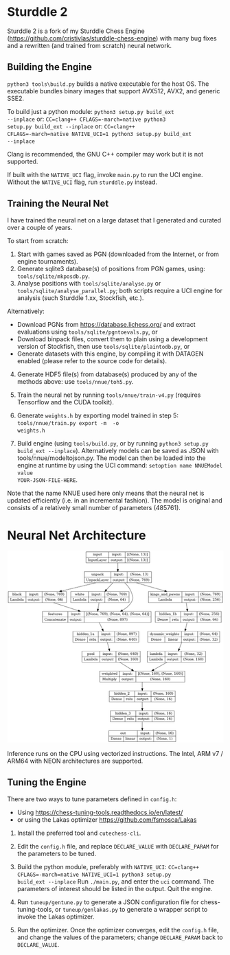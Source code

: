 # Sturddle 2

Sturddle 2 is a fork of my Sturddle Chess Engine (https://github.com/cristivlas/sturddle-chess-engine)
with many bug fixes and a rewritten (and trained from scratch) neural network.

## Building the Engine
<code>python3 tools\build.py</code> builds a native executable for the host OS. The executable
bundles binary images that support AVX512, AVX2, and generic SSE2.

To build just a python module:
<code>python3 setup.py build_ext --inplace</code>
or:
<code>CC=clang++ CFLAGS=-march=native python3 setup.py build_ext --inplace</code>
or:
<code>CC=clang++ CFLAGS=-march=native NATIVE_UCI=1 python3 setup.py build_ext --inplace</code>

Clang is recommended, the GNU C++ compiler may work but it is not supported.

If built with the `NATIVE_UCI` flag, invoke `main.py` to run the UCI engine.
Without the `NATIVE_UCI` flag, run `sturddle.py` instead.

## Training the Neural Net
I have trained the neural net on a large dataset that I generated and curated over a couple of years.

To start from scratch:

1) Start with games saved as PGN (downloaded from the Internet, or from engine tournaments).
2) Generate sqlite3 database(s) of positions from PGN games, using: `tools/sqlite/mkposdb.py`.
3) Analyse positions with `tools/sqlite/analyse.py` or `tools/sqlite/analyse_parallel.py`; both
scripts require a UCI engine for analysis (such Sturddle 1.xx, Stockfish, etc.).

Alternatively:
- Download PGNs from https://database.lichess.org/ and extract
evaluations using `tools/sqlite/pgntoevals.py`, or
- Download binpack files, convert them to plain using a development version
of Stockfish, then use `tools/sqlite/plaintodb.py`, or
- Generate datasets with this engine, by compiling it with DATAGEN enabled (please refer to the source code for details).

4) Generate HDF5 file(s) from database(s) produced by any of the methods above: use `tools/nnue/toh5.py`.

5) Train the neural net by running `tools/nnue/train-v4.py` (requires Tensorflow and the CUDA toolkit).
6) Generate `weights.h` by exporting model trained in step 5:
<code>tools/nnue/train.py export -m <path-to-model> -o weights.h</code>
7) Build engine (using `tools/build.py`, or by running <code>python3 setup.py build\_ext --inplace</code>).
Alternatively models can be saved as JSON with tools/nnue/modeltojson.py. The model can then be
loaded into the engine at runtime by using the UCI command:
<code>setoption name NNUEModel value YOUR-JSON-FILE-HERE</code>.

Note that the name NNUE used here only means that the neural net is updated efficiently (i.e. in an
incremental fashion). The model is original and consists of a relatively small number of parameters (485761).

# Neural Net Architecture
![plot](./model.png)

Inference runs on the CPU using vectorized instructions.
The Intel, ARM v7 / ARM64 with NEON architectures are supported.

## Tuning the Engine

There are two ways to tune parameters defined in `config.h`:
- Using https://chess-tuning-tools.readthedocs.io/en/latest/
- or using the Lakas optimizer https://github.com/fsmosca/Lakas

1) Install the preferred tool and `cutechess-cli`.

2) Edit the `config.h` file, and replace `DECLARE_VALUE` with `DECLARE_PARAM` for the parameters to be tuned.
3) Build the python module, preferably with `NATIVE_UCI`:
<code>CC=clang++ CFLAGS=-march=native NATIVE_UCI=1 python3 setup.py build_ext --inplace</code>
Run `./main.py`, and enter the `uci` command. The parameters of interest should be listed in the output.
Quit the engine.

4) Run `tuneup/gentune.py` to generate a JSON configuration file for chess-tuning-tools, or
`tuneup/genlakas.py` to generate a wrapper script to invoke the Lakas optimizer.

5) Run the optimizer. Once the optimizer converges, edit the `config.h` file, and change the values
of the parameters; change `DECLARE_PARAM` back to `DECLARE_VALUE`.


